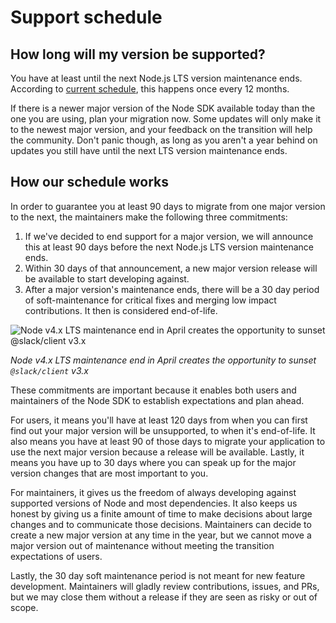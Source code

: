# Support schedule

## How long will my version be supported?

You have at least until the next Node.js LTS version maintenance ends. According to [current schedule](https://github.com/nodejs/Release), this happens once every 12 months.

If there is a newer major version of the Node SDK available today than the one you are using, plan your migration now. Some updates will only make it to the newest major version, and your feedback on the transition will help the community. Don't panic though, as long as you aren't a year behind on updates you still have until the next LTS version maintenance ends.

## How our schedule works

In order to guarantee you at least 90 days to migrate from one major version to the next, the maintainers make the following three commitments:

1. If we've decided to end support for a major version, we will announce this at least 90 days before the next Node.js LTS version maintenance ends.
2. Within 30 days of that announcement, a new major version release will be available to start developing against.
3. After a major version's maintenance ends, there will be a 30 day period of soft-maintenance for critical fixes and merging low impact contributions. It then is considered end-of-life.

![Node v4.x LTS maintenance end in April creates the opportunity to sunset @slack/client v3.x](/img/support-schedule.png)

_Node v4.x LTS maintenance end in April creates the opportunity to sunset `@slack/client` v3.x_

These commitments are important because it enables both users and maintainers of the Node SDK to establish expectations and plan ahead.

For users, it means you'll have at least 120 days from when you can first find out your major version will be unsupported, to when it's end-of-life. It also means you have at least 90 of those days to migrate your application to use the next major version because a release will be available. Lastly, it means you have up to 30 days where you can speak up for the major version changes that are most important to you.

For maintainers, it gives us the freedom of always developing against supported versions of Node and most dependencies. It also keeps us honest by giving us a finite amount of time to make decisions about large changes and to communicate those decisions. Maintainers can decide to create a new major version at any time in the year, but we cannot move a major version out of maintenance without meeting the transition expectations of users.

Lastly, the 30 day soft maintenance period is not meant for new feature development. Maintainers will gladly review contributions, issues, and PRs, but we may close them without a release if they are seen as risky or out of scope.
